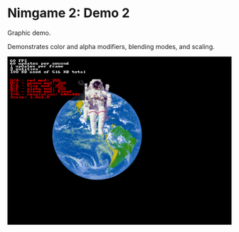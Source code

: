 Nimgame 2: Demo 2
=================

Graphic demo.

Demonstrates color and alpha modifiers, blending modes, and scaling.

![Screenshot](demo2.png)

